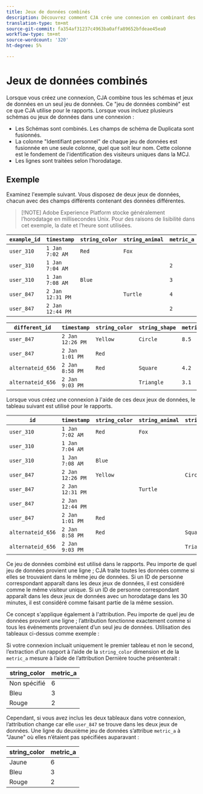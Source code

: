```yaml
---
title: Jeux de données combinés
description: Découvrez comment CJA crée une connexion en combinant des jeux de données.
translation-type: tm+mt
source-git-commit: fa354af31237c4963ba0affa89652bfdeae45ea0
workflow-type: tm+mt
source-wordcount: '320'
ht-degree: 5%

---
```



# Jeux de données combinés

Lorsque vous créez une connexion, CJA combine tous les schémas et jeux de données en un seul jeu de données. Ce &quot;jeu de données combiné&quot; est ce que CJA utilise pour le rapports. Lorsque vous incluez plusieurs schémas ou jeux de données dans une connexion :

* Les Schémas sont combinés. Les champs de schéma de Duplicata sont fusionnés.
* La colonne &quot;Identifiant personnel&quot; de chaque jeu de données est fusionnée en une seule colonne, quel que soit leur nom. Cette colonne est le fondement de l&#39;identification des visiteurs uniques dans la MCJ.
* Les lignes sont traitées selon l’horodatage.

## Exemple

Examinez l&#39;exemple suivant. Vous disposez de deux jeux de données, chacun avec des champs différents contenant des données différentes.

>[!NOTE] Adobe Experience Platform stocke généralement l’horodatage en millisecondes Unix. Pour des raisons de lisibilité dans cet exemple, la date et l’heure sont utilisées.

| `example_id` | `timestamp` | `string_color` | `string_animal` | `metric_a` |
| --- | --- | --- | --- | --- |
| `user_310` | `1 Jan 7:02 AM` | `Red` | `Fox` |  |
| `user_310` | `1 Jan 7:04 AM` |  |  | `2` |
| `user_310` | `1 Jan 7:08 AM` | `Blue` |  | `3` |
| `user_847` | `2 Jan 12:31 PM` |  | `Turtle` | `4` |
| `user_847` | `2 Jan 12:44 PM` |  |  | `2` |

| `different_id` | `timestamp` | `string_color` | `string_shape` | `metric_b` |
| --- | --- | --- | --- | --- |
| `user_847` | `2 Jan 12:26 PM` | `Yellow` | `Circle` | `8.5` |
| `user_847` | `2 Jan 1:01 PM` | `Red` |  |  |
| `alternateid_656` | `2 Jan 8:58 PM` | `Red` | `Square` | `4.2` |
| `alternateid_656` | `2 Jan 9:03 PM` |  | `Triangle` | `3.1` |

Lorsque vous créez une connexion à l&#39;aide de ces deux jeux de données, le tableau suivant est utilisé pour le rapports.

| `id` | `timestamp` | `string_color` | `string_animal` | `string_shape` | `metric_a` | `metric_b` |
| --- | --- | --- | --- | --- | --- | --- |
| `user_310` | `1 Jan 7:02 AM` | `Red` | `Fox` |  |  |  |
| `user_310` | `1 Jan 7:04 AM` |  |  |  | `2` |  |
| `user_310` | `1 Jan 7:08 AM` | `Blue` |  |  | `3` |  |
| `user_847` | `2 Jan 12:26 PM` | `Yellow` |  | `Circle` |  | `8.5` |
| `user_847` | `2 Jan 12:31 PM` |  | `Turtle` |  | `4` |  |
| `user_847` | `2 Jan 12:44 PM` |  |  |  | `2` |  |
| `user_847` | `2 Jan 1:01 PM` | `Red` |  |  |  |  |
| `alternateid_656` | `2 Jan 8:58 PM` | `Red` |  | `Square` |  | `4.2` |
| `alternateid_656` | `2 Jan 9:03 PM` |  |  | `Triangle` |  | `3.1` |

Ce jeu de données combiné est utilisé dans le rapports. Peu importe de quel jeu de données provient une ligne ; CJA traite toutes les données comme si elles se trouvaient dans le même jeu de données. Si un ID de personne correspondant apparaît dans les deux jeux de données, il est considéré comme le même visiteur unique. Si un ID de personne correspondant apparaît dans les deux jeux de données avec un horodatage dans les 30 minutes, il est considéré comme faisant partie de la même session.

Ce concept s&#39;applique également à l&#39;attribution. Peu importe de quel jeu de données provient une ligne ; l’attribution fonctionne exactement comme si tous les événements provenaient d’un seul jeu de données. Utilisation des tableaux ci-dessus comme exemple :

Si votre connexion incluait uniquement le premier tableau et non le second, l’extraction d’un rapport à l’aide de la `string_color` dimension et de la `metric_a` mesure à l’aide de l’attribution Dernière touche présenterait :

| string_color | metric_a |
| --- | --- |
| Non spécifié | 6 |
| Bleu  | 3 |
| Rouge  | 2 |

Cependant, si vous avez inclus les deux tableaux dans votre connexion, l’attribution change car elle `user_847` se trouve dans les deux jeux de données. Une ligne du deuxième jeu de données s’attribue `metric_a` à &quot;Jaune&quot; où elles n’étaient pas spécifiées auparavant :

| string_color | metric_a |
| --- | --- |
| Jaune | 6 |
| Bleu  | 3 |
| Rouge  | 2 |
